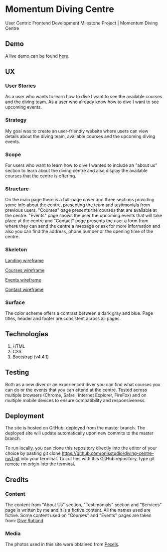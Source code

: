# Momentum Diving Centre
User Centric Frontend Development Milestone Project | Momentum Diving Centre

## Demo
A live demo can be found [here](https://onisstudio.github.io/diving-centre-ms1/).

## UX

### User Stories
As a user who wants to learn how to dive I want to see the available courses and the diving team.
As a user who already know how to dive I want to see upcoming events.

### Strategy
My goal was to create an user-friendly website where users can view details about the diving team, available courses and the upcoming diving events.

### Scope
For users who want to learn how to dive I wanted to include an "about us" section to learn about the diving centre and also display the available courses that the centre is offering.

### Structure
On the main page there is a full-page cover and three sections providing some info about the centre, presenting the team and testimonials from previous users. "Courses" page presents the courses that are available at the centre. "Events" page shows the user the upcoming events that will take place at the centre and "Contact" page presents the user a form from where they can send the centre a message or ask for more information and also you can find the address, phone number or the opening time of the centre.

### Skeleton
[Landing wireframe](https://github.com/onisstudio/diving-centre-ms1/blob/master/wireframes/landing.png)

[Courses wireframe](https://github.com/onisstudio/diving-centre-ms1/blob/master/wireframes/courses.png)

[Events wireframe](https://github.com/onisstudio/diving-centre-ms1/blob/master/wireframes/events.png)

[Contact wireframe](https://github.com/onisstudio/diving-centre-ms1/blob/master/wireframes/contact.png)

### Surface
The color scheme offers a contrast between a dark gray and blue. Page titles, header and footer are consistent across all pages.

## Technologies
1. HTML
2. CSS
3. Bootstrap (v4.4.1)

## Testing
Both as a new diver or an experienced diver you can find what courses you can do or the events that you can attend at the centre. Tested across multiple browsers (Chrome, Safari, Internet Explorer, FireFox) and on multiple mobile devices to ensure compatibility and responsiveness.

## Deployment
The site is hosted on GitHub, deployed from the master branch. The deployed site will update automatically upon new commits to the master branch.

To run locally, you can clone this repository directly into the editor of your choice by pasting git clone https://github.com/onisstudio/diving-centre-ms1.git into your terminal. To cut ties with this GitHub repository, type git remote rm origin into the terminal.

## Credits

### Content
The content from "About Us" section, "Testimonials" section and "Services" page is written by me and it is a fictive content. All the names used are fictive. Some content used on "Courses" and "Events" pages are taken from: [Dive Rutland](http://www.diverutland.com/)

### Media
The photos used in this site were obtained from [Pexels](https://www.pexels.com/).